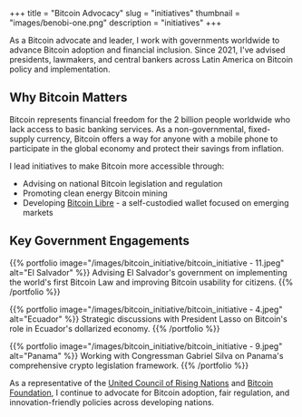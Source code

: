+++
title = "Bitcoin Advocacy"
slug = "initiatives"
thumbnail = "images/benobi-one.png"
description = "initiatives"
+++

As a Bitcoin advocate and leader, I work with governments worldwide to advance Bitcoin adoption and financial inclusion. Since 2021, I've advised presidents, lawmakers, and central bankers across Latin America on Bitcoin policy and implementation.

## Why Bitcoin Matters

Bitcoin represents financial freedom for the 2 billion people worldwide who lack access to basic banking services. As a non-governmental, fixed-supply currency, Bitcoin offers a way for anyone with a mobile phone to participate in the global economy and protect their savings from inflation.

I lead initiatives to make Bitcoin more accessible through:
- Advising on national Bitcoin legislation and regulation
- Promoting clean energy Bitcoin mining
- Developing [Bitcoin Libre](https://bitcoinlibre.io) - a self-custodied wallet focused on emerging markets

## Key Government Engagements

{{% portfolio image="/images/bitcoin_initiative/bitcoin_initiative - 11.jpeg" alt="El Salvador" %}}
Advising El Salvador's government on implementing the world's first Bitcoin Law and improving Bitcoin usability for citizens.
{{% /portfolio %}}

{{% portfolio image="/images/bitcoin_initiative/bitcoin_initiative - 4.jpeg" alt="Ecuador" %}}
Strategic discussions with President Lasso on Bitcoin's role in Ecuador's dollarized economy.
{{% /portfolio %}}

{{% portfolio image="/images/bitcoin_initiative/bitcoin_initiative - 9.jpeg" alt="Panama" %}}
Working with Congressman Gabriel Silva on Panama's comprehensive crypto legislation framework.
{{% /portfolio %}}

As a representative of the [United Council of Rising Nations](https://unicorn.org) and [Bitcoin Foundation](https://bitcoinfoundation.org), I continue to advocate for Bitcoin adoption, fair regulation, and innovation-friendly policies across developing nations.
